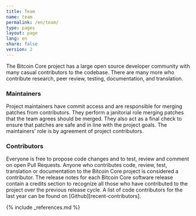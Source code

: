 ```yaml
---
title: Team
name: team
permalink: /en/team/
type: pages
layout: page
lang: en
share: false
version: 2
---
```

The Bitcoin Core project has a large open source developer community with many casual contributors to the codebase.
There are many more who contribute research, peer review, testing, documentation, and translation.

### Maintainers
      
Project maintainers have commit access and are responsible for merging patches from contributors. They perform a janitorial role merging patches that the team agrees should be merged. They also act as a final check to ensure that patches are safe and in line with the project goals. The maintainers' role is by agreement of project contributors.  

### Contributors

Everyone is free to propose code changes and to test, review and comment on open Pull Requests.
Anyone who contributes code, review, test, translation or documentation to the Bitcoin Core project is considered a contributor.
The release notes for each Bitcoin Core software release contain a credits section to recognize all those who have contributed to the project over the previous release cycle.
A list of code contributors for the last year can be found on [Github][recent-contributors].

{% include _references.md %}
